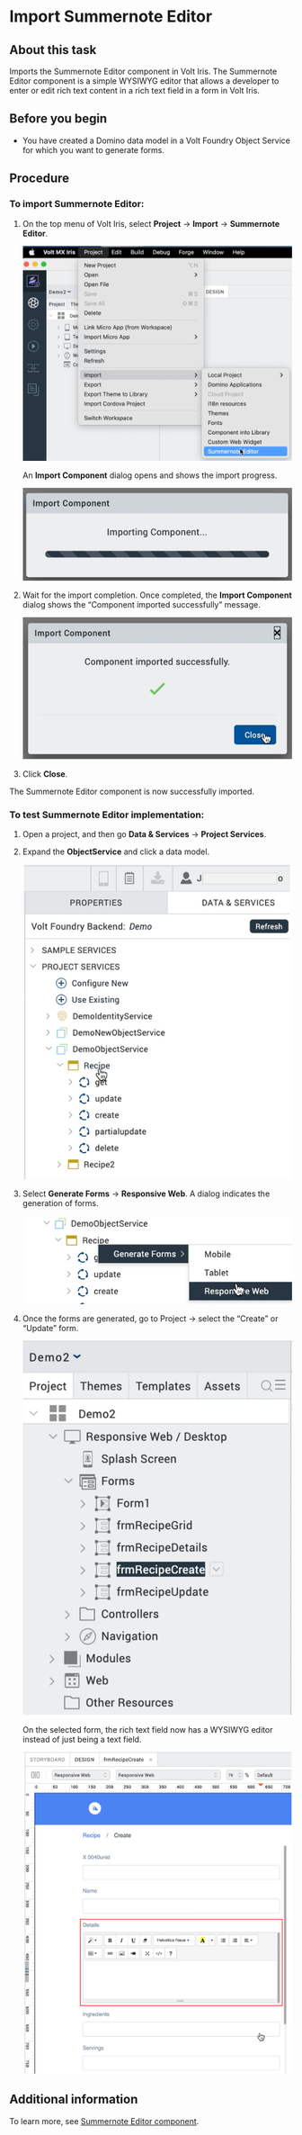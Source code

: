 # Import Summernote Editor

## About this task

Imports the Summernote Editor component in Volt Iris. The Summernote Editor component is a simple WYSIWYG editor that allows a developer to enter or edit rich text content in a rich text field in a form in Volt Iris.  

## Before you begin

- You have created a Domino data model in a Volt Foundry Object Service for which you want to generate forms.

## Procedure

### To import Summernote Editor:

1. On the top menu of Volt Iris, select **Project** &rarr; **Import** &rarr; **Summernote Editor**.

    ![Select Summernote](../assets/images/summernoteselect.png)

    An **Import Component** dialog opens and shows the import progress. 

    ![Select form](../assets/images/snimportcomp.png)

2. Wait for the import completion. Once completed, the **Import Component** dialog shows the “Component imported successfully” message.

    ![Select form](../assets/images/snimportsuccess.png)

3. Click **Close**.

The Summernote Editor component is now successfully imported.

### To test Summernote Editor implementation: 

1. Open a project, and then go **Data & Services** &rarr; **Project Services**.
2. Expand the **ObjectService** and click a data model.

    ![Select form](../assets/images/snprojservices.png)

3. Select **Generate Forms** &rarr; **Responsive Web**. A dialog indicates the generation of forms.

    ![Generate form](../assets/images/sngenforms.png)

4. Once the forms are generated, go to Project &rarr; select the “Create” or “Update” form.

    ![Select form](../assets/images/sncreateform.png)

    On the selected form, the rich text field now has a WYSIWYG editor instead of just being a text field.

    ![Summernote editor rich text field](../assets/images/snrichtextfield.png)

## Additional information

To learn more, see [Summernote Editor component](../references/summernotewidget.md).